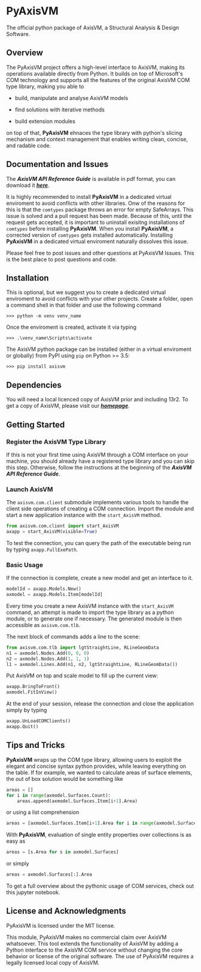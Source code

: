 # **PyAxisVM**

The official python package of AxisVM, a Structural Analysis & Design Software.

## **Overview**

The PyAxisVM project offers a high-level interface to AxisVM, making its operations available directly from Python. It builds on top of Microsoft's COM technology and supports all the features of the original AxisVM COM type library, making you able to
  
* build, manipulate and analyse AxisVM models

* find solutions with iterative methods

* build extension modules

on top of that, **PyAxisVM** ehnaces the type library with python's slicing mechanism and context management that enables writing clean, concise, and radable code.


## **Documentation and Issues**

The ***AxisVM API Reference Guide*** is available in pdf format,  you can download it _[***here***](https://axisvm.eu/axisvm-downloads/#application)_.


It is highly recommended to install **PyAxisVM** in a dedicated virtual enviroment to avoid conflicts with other libraries. Onw of the reasons for this is that the `comtypes` package throws an error for empty SafeArrays. This issue is solved and a pull request has been made. Because of this, until the request gets accepted, it is important to uninstall exisitng installations of `comtypes` before installing **PyAxisVM**. When you install **PyAxisVM**, a corrected version of `comtypes` gets installed automatically. Installing **PyAxisVM** in a dedicated virtual enviroment naturally dissolves this issue.


Please feel free to post issues and other questions at PyAxisVM Issues. This is the best place to post questions and code.

## **Installation**
This is optional, but we suggest you to create a dedicated virtual enviroment to avoid conflicts with your other projects. Create a folder, open a command shell in that folder and use the following command

```console
>>> python -m venv venv_name
```

Once the enviroment is created, activate it via typing

```console
>>> .\venv_name\Scripts\activate
```

The AxisVM python package can be installed (either in a virtual enviroment or globally) from PyPI using `pip` on Python >= 3.5:

```console
>>> pip install axisvm
```

## **Dependencies**

You will need a local licenced copy of AxisVM prior and including 13r2. To get a copy of AxisVM, please visit our _[***homepage***](https://axisvm.eu/)_.


## **Getting Started**


### **Register the AxisVM Type Library**

If this is not your first time using AxisVM through a COM interface on your machine, you should already have a registered type library and you can skip this step. Otherwise, follow the instructions at the beginning of the ***AxisVM API Reference Guide***.


### **Launch AxisVM**

The `axisvm.com.client` submodule implements various tools to handle the client side operations of creating a COM connection. Import the module and start a new application instance with the `start_AxisVM` method.


```python
from axisvm.com.client import start_AxisVM
axapp = start_AxisVM(visible=True)
```

To test the connection, you can query the path of the executable being run by typing `axapp.FullExePath`.

### **Basic Usage**

If the connection is complete, create a new model and get an interface to it.


```python
modelId = axapp.Models.New()
axmodel = axapp.Models.Item[modelId]
```

Every time you create a new AxisVM instance with the `start_AxisVM` command, an attempt is made to import the type library as a python module, or to generate one if necessary. The generated module is then accessible as `axisvm.com.tlb`.
 
The next block of commands adds a line to the scene:


```python
from axisvm.com.tlb import lgtStraightLine, RLineGeomData
n1 = axmodel.Nodes.Add(0, 0, 0)
n2 = axmodel.Nodes.Add(1, 1, 1)
l1 = axmodel.Lines.Add(n1, n2, lgtStraightLine, RLineGeomData())
```

Put AxisVM on top and scale model to fill up the current view:


```python
axapp.BringToFront()
axmodel.FitInView()
```

At the end of your session, release the connection and close the application simply by typing


```python
axapp.UnLoadCOMClients()
axapp.Quit()
```

## **Tips and Tricks**

**PyAxisVM** wraps up the COM type library, allowing users to exploit the elegant and concise syntax python provides, while leaving everything on the table. If for example, we wanted to calculate areas of surface elements, the out of box solution would be something like

```python
areas = []
for i in range(axmodel.Surfaces.Count):
    areas.append(axmodel.Surfaces.Item[i+1].Area)
```

or using a list comprehension

```python
areas = [axmodel.Surfaces.Item[i+1].Area for i in range(axmodel.Surfaces.Count)]
```

With **PyAxisVM**, evaluation of single entity properties over collections is as easy as

```python
areas = [s.Area for s in axmodel.Surfaces]
```

or simply

```python
areas = axmodel.Surfaces[:].Area
```

To get a full overview about the pythonic usage of COM services, check out this jupyter notebook.

## **License and Acknowledgments**

PyAxisVM is licensed under the MIT license.

This module, PyAxisVM makes no commercial claim over AxisVM whatsoever. This tool extends the functionality of AxisVM by adding a Python interface to the AxisVM COM service without changing the core behavior or license of the original software. The use of PyAxisVM requires a legally licensed local copy of AxisVM.
